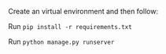 Create an virtual environment and then follow:

Run `pip install -r requirements.txt`

Run `python manage.py runserver`
